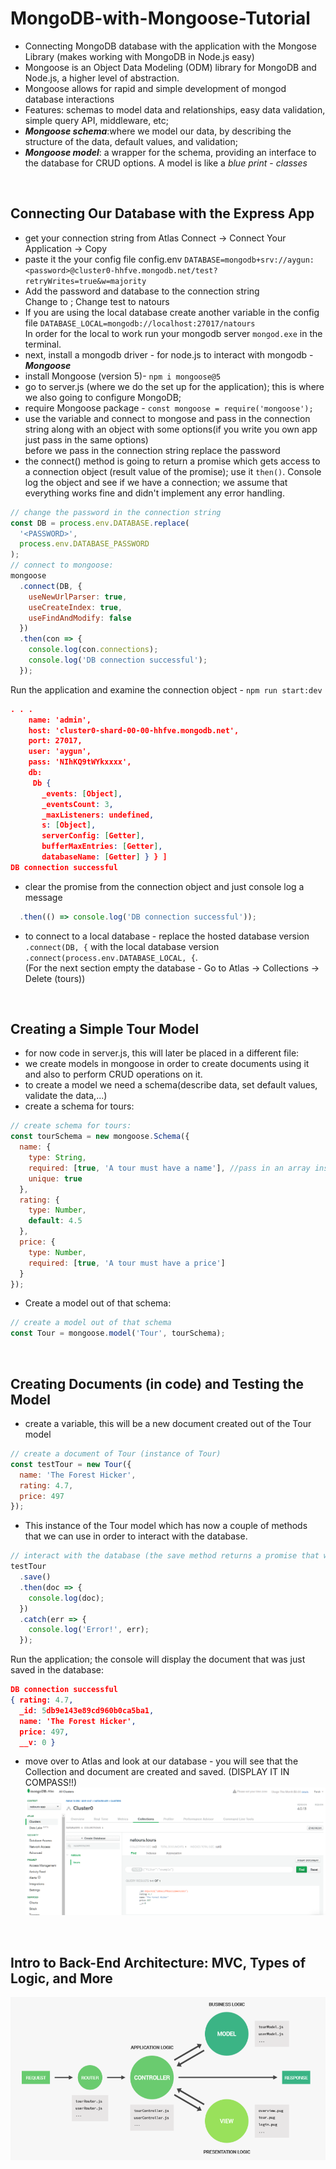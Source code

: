 # MongoDB-with-Mongoose-Tutorial
- Connecting MongoDB database with the application with the Mongose Library (makes working with MongoDB in Node.js easy)
- Mongoose is an Object Data Modeling (ODM) library for MongoDB and Node.js, a higher level of abstraction.
- Mongoose allows for rapid and simple development of mongod database interactions
- Features: schemas to model data and relationships, easy data validation, simple query API, middleware, etc;
- ***Mongoose schema***:where we model our data, by describing the structure of the data, default values, and validation;
- ***Mongoose model***: a wrapper for the schema, providing an interface to the database for CRUD options. A model is like a *blue print* - *classes*
<br/>

## Connecting Our Database with the Express App
- get your connection string from Atlas Connect -> Connect Your Application -> Copy
- paste it the your config file config.env ```DATABASE=mongodb+srv://aygun:<password>@cluster0-hhfve.mongodb.net/test?retryWrites=true&w=majority```
- Add the password and database to the connection string  
  Change <password> to <PASSWORD>; 
  Change test to natours
- If you are using the local database create another variable in the config file ```DATABASE_LOCAL=mongodb://localhost:27017/natours```  
  In order for the local to work run your mongodb server ```mongod.exe``` in the terminal.
- next, install a mongodb driver - for node.js to interact with mongodb - ***Mongoose***  
- install Mongoose (version 5)- ```npm i mongoose@5```
- go to server.js (where we do the set up for the application); this is where we also going to configure MongoDB;
- require Mongoose package - ```const mongoose = require('mongoose');```
- use the variable and connect to mongose and pass in the connection string along with an object with some options(if you write you own app just pass in the same options)  
  before we pass in the connection string replace the password
- the connect() method is going to return a promise which gets access to a connection object (result value of the promise); use it ```then()```. Console log the object and see if we have a connection; we assume that everything works fine and didn't implement any error handling.
```JavaScript
// change the password in the connection string
const DB = process.env.DATABASE.replace(
  '<PASSWORD>',
  process.env.DATABASE_PASSWORD
);
// connect to mongoose:
mongoose
  .connect(DB, {
    useNewUrlParser: true,
    useCreateIndex: true,
    useFindAndModify: false
  })
  .then(con => {
    console.log(con.connections);
    console.log('DB connection successful');
  });
```  
Run the application and examine the connection object - ```npm run start:dev```  
```JSON
. . .
    name: 'admin',
    host: 'cluster0-shard-00-00-hhfve.mongodb.net',
    port: 27017,
    user: 'aygun',
    pass: 'NIhKQ9tWYkxxxx',
    db:
     Db {
       _events: [Object],
       _eventsCount: 3,
       _maxListeners: undefined,
       s: [Object],
       serverConfig: [Getter],
       bufferMaxEntries: [Getter],
       databaseName: [Getter] } } ]
DB connection successful
```  
- clear the promise from the connection object and just console log a message  
```JavaScript
  .then(() => console.log('DB connection successful'));
```  
- to connect to a local database - replace the hosted database version ```.connect(DB, {``` with the local database version``` .connect(process.env.DATABASE_LOCAL, {```.  
(For the next section empty the database - Go to Atlas -> Collections -> Delete (tours))  
<br/>

## Creating a Simple Tour Model
- for now code in server.js, this will later be placed in a different file:
- we create models in mongoose in order to create documents using it and also to perform CRUD operations on it.
- to create a model we need a schema(describe data, set default values, validate the data,...)
- create a schema for tours:
```JavaScript
// create schema for tours:
const tourSchema = new mongoose.Schema({
  name: {
    type: String,
    required: [true, 'A tour must have a name'], //pass in an array instead to use validators
    unique: true
  },
  rating: {
    type: Number,
    default: 4.5
  },
  price: {
    type: Number,
    required: [true, 'A tour must have a price']
  }
});
```  
- Create a model out of that schema:
```JavaScript
// create a model out of that schema
const Tour = mongoose.model('Tour', tourSchema);
```  
<br/> 

## Creating Documents (in code) and Testing the Model
- create a variable, this will  be a new document created out of the Tour model 
```JavaScript
// create a document of Tour (instance of Tour)
const testTour = new Tour({
  name: 'The Forest Hicker',
  rating: 4.7,
  price: 497
});
```  
- This instance of the Tour model which has now a couple of methods that we can use in order to interact with the database.  
```JavaScript
// interact with the database (the save method returns a promise that we can then consume - later we will be using async/await in order to consume these promises)
testTour
  .save()
  .then(doc => {
    console.log(doc);
  })
  .catch(err => {
    console.log('Error!', err);
  });
```  
Run the application; the console will display the document that was just saved in the database:  
```JSON
DB connection successful
{ rating: 4.7,
  _id: 5db9e143e89cd960b0ca5ba1,
  name: 'The Forest Hicker',
  price: 497,
  __v: 0 }
``` 
- move over to Atlas and look at our database - you will see that the Collection and document are created and saved. (DISPLAY IT IN COMPASS!!)
![Atlas display db](images/mongoose1.png)  
<br/>

## Intro to Back-End Architecture: MVC, Types of Logic, and More
![MVC Architecture](images/mongoose2.png)  

